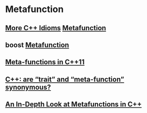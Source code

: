 # Metafunction



## [More C++ Idioms](https://en.wikibooks.org/wiki/More_C%2B%2B_Idioms/Metafunction) [Metafunction](https://en.wikibooks.org/wiki/More_C%2B%2B_Idioms/Metafunction)



## boost [Metafunction](https://www.boost.org/doc/libs/1_41_0/libs/mpl/doc/refmanual/metafunctions-concepts.html#id1495)



## [Meta-functions in C++11](https://akrzemi1.wordpress.com/2012/03/19/meta-functions-in-c11/)



## [C++: are “trait” and “meta-function” synonymous?](https://stackoverflow.com/questions/32471222/c-are-trait-and-meta-function-synonymous)



## [An In-Depth Look at Metafunctions in C++](https://www.informit.com/articles/article.aspx?p=375705)